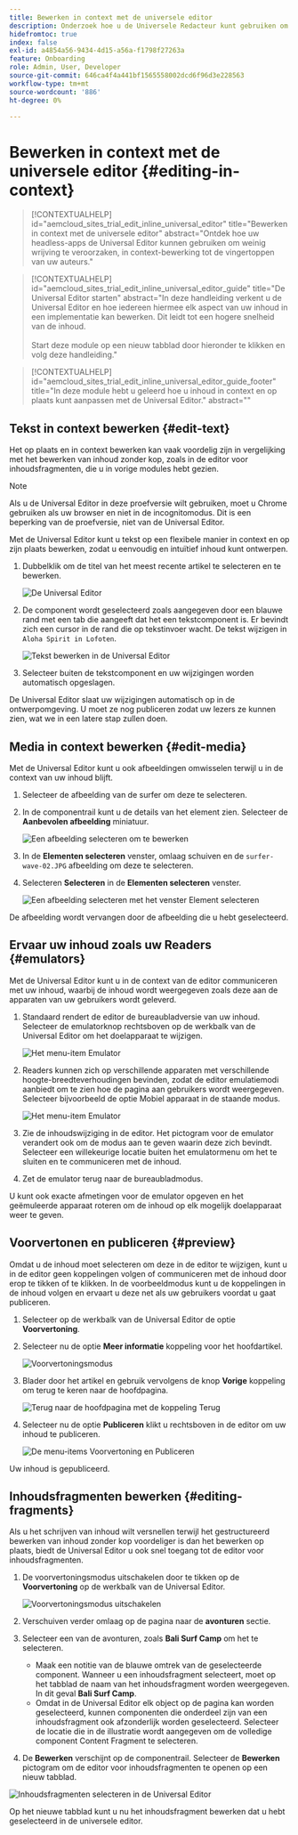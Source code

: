 ```yaml
---
title: Bewerken in context met de universele editor
description: Onderzoek hoe u de Universele Redacteur kunt gebruiken om om het even welk aspect van uw inhoud op zijn plaats en in context in om het even welke implementatie uit te geven.
hidefromtoc: true
index: false
exl-id: a4854a56-9434-4d15-a56a-f1798f27263a
feature: Onboarding
role: Admin, User, Developer
source-git-commit: 646ca4f4a441bf1565558002dcd6f96d3e228563
workflow-type: tm+mt
source-wordcount: '886'
ht-degree: 0%

---
```



# Bewerken in context met de universele editor {#editing-in-context}

>[!CONTEXTUALHELP]
>id="aemcloud_sites_trial_edit_inline_universal_editor"
>title="Bewerken in context met de universele editor"
>abstract="Ontdek hoe uw headless-apps de Universal Editor kunnen gebruiken om weinig wrijving te veroorzaken, in context-bewerking tot de vingertoppen van uw auteurs."

>[!CONTEXTUALHELP]
>id="aemcloud_sites_trial_edit_inline_universal_editor_guide"
>title="De Universal Editor starten"
>abstract="In deze handleiding verkent u de Universal Editor en hoe iedereen hiermee elk aspect van uw inhoud in een implementatie kan bewerken. Dit leidt tot een hogere snelheid van de inhoud.<br><br>Start deze module op een nieuw tabblad door hieronder te klikken en volg deze handleiding."

>[!CONTEXTUALHELP]
>id="aemcloud_sites_trial_edit_inline_universal_editor_guide_footer"
>title="In deze module hebt u geleerd hoe u inhoud in context en op plaats kunt aanpassen met de Universal Editor."
>abstract=""

## Tekst in context bewerken {#edit-text}

Het op plaats en in context bewerken kan vaak voordelig zijn in vergelijking met het bewerken van inhoud zonder kop, zoals in de editor voor inhoudsfragmenten, die u in vorige modules hebt gezien.

>[!NOTE]
>
>Als u de Universal Editor in deze proefversie wilt gebruiken, moet u Chrome gebruiken als uw browser en niet in de incognitomodus. Dit is een beperking van de proefversie, niet van de Universal Editor.

Met de Universal Editor kunt u tekst op een flexibele manier in context en op zijn plaats bewerken, zodat u eenvoudig en intuïtief inhoud kunt ontwerpen.

1. Dubbelklik om de titel van het meest recente artikel te selecteren en te bewerken.

   ![De Universal Editor](assets/do-not-localize/ue-component-mode.png)

1. De component wordt geselecteerd zoals aangegeven door een blauwe rand met een tab die aangeeft dat het een tekstcomponent is. Er bevindt zich een cursor in de rand die op tekstinvoer wacht. De tekst wijzigen in `Aloha Spirit in Lofoten`.

   ![Tekst bewerken in de Universal Editor](assets/do-not-localize/ue-edit-text-2.png)

1. Selecteer buiten de tekstcomponent en uw wijzigingen worden automatisch opgeslagen.

De Universal Editor slaat uw wijzigingen automatisch op in de ontwerpomgeving. U moet ze nog publiceren zodat uw lezers ze kunnen zien, wat we in een latere stap zullen doen.

## Media in context bewerken {#edit-media}

Met de Universal Editor kunt u ook afbeeldingen omwisselen terwijl u in de context van uw inhoud blijft.

1. Selecteer de afbeelding van de surfer om deze te selecteren.

1. In de componentrail kunt u de details van het element zien. Selecteer de **Aanbevolen afbeelding** miniatuur.

   ![Een afbeelding selecteren om te bewerken](assets/do-not-localize/ue-edit-media.png)

1. In de **Elementen selecteren** venster, omlaag schuiven en de `surfer-wave-02.JPG` afbeelding om deze te selecteren.

1. Selecteren **Selecteren** in de **Elementen selecteren** venster.

   ![Een afbeelding selecteren met het venster Element selecteren](assets/do-not-localize/ue-select-asset.png)

De afbeelding wordt vervangen door de afbeelding die u hebt geselecteerd.

## Ervaar uw inhoud zoals uw Readers {#emulators}

Met de Universal Editor kunt u in de context van de editor communiceren met uw inhoud, waarbij de inhoud wordt weergegeven zoals deze aan de apparaten van uw gebruikers wordt geleverd.

1. Standaard rendert de editor de bureaubladversie van uw inhoud. Selecteer de emulatorknop rechtsboven op de werkbalk van de Universal Editor om het doelapparaat te wijzigen.

   ![Het menu-item Emulator](assets/do-not-localize/ue-emulator-1.png)

1. Readers kunnen zich op verschillende apparaten met verschillende hoogte-breedteverhoudingen bevinden, zodat de editor emulatiemodi aanbiedt om te zien hoe de pagina aan gebruikers wordt weergegeven. Selecteer bijvoorbeeld de optie Mobiel apparaat in de staande modus.

   ![Het menu-item Emulator](assets/do-not-localize/ue-emulator-2.png)

1. Zie de inhoudswijziging in de editor. Het pictogram voor de emulator verandert ook om de modus aan te geven waarin deze zich bevindt. Selecteer een willekeurige locatie buiten het emulatormenu om het te sluiten en te communiceren met de inhoud.

1. Zet de emulator terug naar de bureaubladmodus.

U kunt ook exacte afmetingen voor de emulator opgeven en het geëmuleerde apparaat roteren om de inhoud op elk mogelijk doelapparaat weer te geven.

## Voorvertonen en publiceren {#preview}

Omdat u de inhoud moet selecteren om deze in de editor te wijzigen, kunt u in de editor geen koppelingen volgen of communiceren met de inhoud door erop te tikken of te klikken. In de voorbeeldmodus kunt u de koppelingen in de inhoud volgen en ervaart u deze net als uw gebruikers voordat u gaat publiceren.

1. Selecteer op de werkbalk van de Universal Editor de optie **Voorvertoning**.

1. Selecteer nu de optie **Meer informatie** koppeling voor het hoofdartikel.

   ![Voorvertoningsmodus](assets/do-not-localize/ue-preview-publish-1.png)

1. Blader door het artikel en gebruik vervolgens de knop **Vorige** koppeling om terug te keren naar de hoofdpagina.

   ![Terug naar de hoofdpagina met de koppeling Terug](assets/do-not-localize/ue-preview-publish-3.png)

1. Selecteer nu de optie **Publiceren** klikt u rechtsboven in de editor om uw inhoud te publiceren.

   ![De menu-items Voorvertoning en Publiceren](assets/do-not-localize/ue-preview-publish-4.png)

Uw inhoud is gepubliceerd.

## Inhoudsfragmenten bewerken {#editing-fragments}

Als u het schrijven van inhoud wilt versnellen terwijl het gestructureerd bewerken van inhoud zonder kop voordeliger is dan het bewerken op plaats, biedt de Universal Editor u ook snel toegang tot de editor voor inhoudsfragmenten.

1. De voorvertoningsmodus uitschakelen door te tikken op de **Voorvertoning** op de werkbalk van de Universal Editor.

   ![Voorvertoningsmodus uitschakelen](assets/do-not-localize/ue-toggle-off-preview.png)

1. Verschuiven verder omlaag op de pagina naar de **avonturen** sectie.

1. Selecteer een van de avonturen, zoals **Bali Surf Camp** om het te selecteren.

   * Maak een notitie van de blauwe omtrek van de geselecteerde component. Wanneer u een inhoudsfragment selecteert, moet op het tabblad de naam van het inhoudsfragment worden weergegeven. In dit geval **Bali Surf Camp**.
   * Omdat in de Universal Editor elk object op de pagina kan worden geselecteerd, kunnen componenten die onderdeel zijn van een inhoudsfragment ook afzonderlijk worden geselecteerd. Selecteer de locatie die in de illustratie wordt aangegeven om de volledige component Content Fragment te selecteren.

1. De **Bewerken** verschijnt op de componentrail. Selecteer de **Bewerken** pictogram om de editor voor inhoudsfragmenten te openen op een nieuw tabblad.

![Inhoudsfragmenten selecteren in de Universal Editor](assets/do-not-localize/ue-content-fragments.png)

Op het nieuwe tabblad kunt u nu het inhoudsfragment bewerken dat u hebt geselecteerd in de universele editor.

